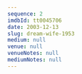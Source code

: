 ```yaml
---
sequence: 2
imdbId: tt0045706
date: 2003-12-13
slug: dream-wife-1953
medium: null
venue: null
venueNotes: null
mediumNotes: null
---
```


